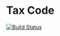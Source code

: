 # Tax Code
[![Build Status](https://travis-ci.org/pingortle/tax_code.svg?branch=master)](https://travis-ci.org/pingortle/tax_code)
